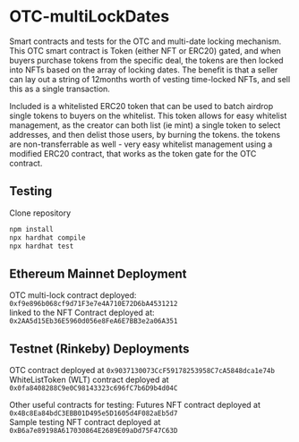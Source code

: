 # OTC-multiLockDates

Smart contracts and tests for the OTC and multi-date locking mechanism. This OTC smart contract is Token (either NFT or ERC20) gated,
 and when buyers purchase tokens from the specific deal, the tokens are then locked into NFTs based on the array of locking dates.
 The benefit is that a seller can lay out a string of 12months worth of vesting time-locked NFTs, and sell this as a single transaction.   
 
 Included is a whitelisted ERC20 token that can be used to batch airdrop single tokens to buyers on the whitelist. 
 This token allows for easy whitelist management, as the creator can both list (ie mint) a single token to select addresses, 
 and then delist those users, by burning the tokens. the tokens are non-transferrable as well - very easy whitelist management using a modified ERC20 contract,
 that works as the token gate for the OTC contract. 
 
## Testing
Clone repository

``` bash
npm install
npx hardhat compile
npx hardhat test
```

## Ethereum Mainnet Deployment
OTC multi-lock contract deployed: `0xf9e896b068cf9d71F3e7e4A710E72D6bA4531212`  
linked to the NFT Contract deployed at: `0x2AA5d15Eb36E5960d056e8FeA6E7BB3e2a06A351`  

## Testnet (Rinkeby) Deployments  
OTC contract deployed at `0x9037130073CcF59178253958C7cA5848dca1e74b`  
WhiteListToken (WLT) contract deployed at `0x0fa8408288C9e0C98143323c696fC7b6D9b4d04C`  

Other useful contracts for testing: 
Futures NFT contract deployed at `0x4Bc8Ea84bdC3EBB01D495e5D1605d4F082aEb5d7`  
Sample testing NFT contract deployed at `0xB6a7e89198A617030864E2689E09aDd75F47C63D`  
